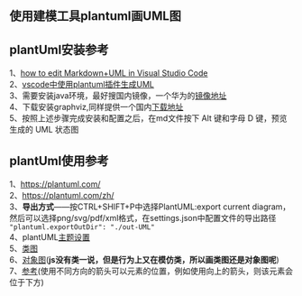 ## 使用建模工具plantuml画UML图

## plantUml安装参考
1、[how to edit Markdown+UML in Visual Studio Code](https://www.freecodecamp.org/news/inserting-uml-in-markdown-using-vscode/)  
2、[vscode中使用plantuml插件生成UML](https://ephen.me/2017/VSCode_PlantUML/)  
3、需要安装java环境，最好搜国内镜像，一个华为的[镜像地址](https://mirrors.huaweicloud.com/java/jdk/)  
4、下载安装graphviz,同样提供一个国内[下载地址](https://www.onlinedown.net/soft/522290.htm)  
5、按照上述步骤完成安装和配置之后，在md文件按下 Alt 键和字母 D 键，预览生成的 UML 状态图

## plantUml使用参考
1、<https://plantuml.com/>  
2、<https://plantuml.com/zh/>   
3、**导出方式**——按CTRL+SHIFT+P中选择PlantUML:export current diagram，然后可以选择png/svg/pdf/xml格式，在settings.json中配置文件的导出路径  
`"plantuml.exportOutDir": "./out-UML"`  
4、plantUML[主题设置](https://plantuml.com/zh/skinparam)  
5、[类图](https://plantuml.com/zh/class-diagram)  
6、[对象图](https://plantuml.com/zh/object-diagram)(**js没有类一说，但是行为上又在模仿类，所以画类图还是对象图呢**)  
7、[参考](http://ogom.github.io/draw_uml/plantuml/)(使用不同方向的箭头可以元素的位置，例如使用向上的箭头，则该元素会位于下方)



